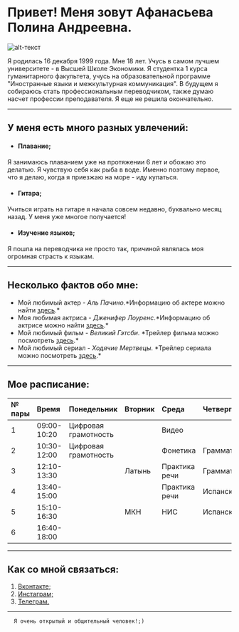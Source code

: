 # Привет! Меня зовут Афанасьева Полина Андреевна.
![alt-текст](https://pp.userapi.com/c836533/v836533793/5853b/bDsSuxmq_Z0.jpg "Моя фотография")

Я родилась 16 декабря 1999 года. Мне 18 лет. Учусь в самом лучшем университете - в Высшей Школе Экономики. Я студентка 1 курса гуманитарного факультета, учусь на образовательной программе "Иностранные языки и межкультурная коммуникация". В будущем я собираюсь стать профессиональным переводчиком, также думаю насчет профессии преподавателя. Я еще не решила окончательно.

------
## У меня есть много разных увлечений:
+ #### Плавание;     

Я занимаюсь плаванием уже на протяжении 6 лет и обожаю это делатью. Я чувствую себя как рыба в воде. Именно поэтому первое, что я делаю, когда я приезжаю на море - иду купаться.

+ #### Гитара;    

Учиться играть на гитаре я начала совсем недавно, буквально месяц назад. У меня уже многое получается!

+ #### Изучение языков;  

Я пошла на переводчика не просто так, причиной являлась моя огромная страсть к языкам.

***
## Несколько фактов обо мне:
* Мой любимый актер - *Аль Пачино*.\*Информацию об актере можно найти [здесь][1].\*
* Моя любимая актриса - *Дженифер Лоуренс*.\*Информацию об актрисе можно найти [здесь][2].\*
* Мой любимый фильм - *Великий Гэтсби*. \*Трейлер фильма можно посмотреть [здесь][3].\*
* Мой любимый сериал - *Ходячие Мертвецы*. \*Трейлер сериала можно посмотреть [здесь][4].\* 
* * *
  
## Мое расписание:
| № пары |    Время    |      Понедельник     | Вторник |     Среда     |   Четверг  |  Пятница  |
|:-------|:------------|:-------------------- |:--------|:--------------|:-----------|:----------|
| 1      | 09:00-10:20 | Цифровая грамотность |         | Видео         |            | Испанский |
| 2      | 10:30-12:00 | Цифровая грамотность |         | Фонетика      | Грамматика |           |
| 3      | 12:10-13:30 |                      | Латынь  | Практика речи | Грамматика | ВКБ       |
| 4      | 13:40-15:00 |                      |         | Практика речи | Испанский  |           |
| 5      | 15:10-16:30 |                      | МКН     | НИС           | Испанский  | МКН       |
| 6      | 16:40-18:00 |                      |         |               |            | ВКБ       |
***
## Как со мной связаться:
 1. [Вконтакте;](https://vk.com/polinaaf)
 2. [Инстаграм;](http://www.instagram.com/tiskau_tornado/)
 3. [Телеграм.](http://t.me/polinafanaseva/)
 ***
      Я очень открытый и общительный человек!;)
 


 [1]: https://en.wikipedia.org/wiki/Al_Pacino "Аль Пачино"
 [2]: https://en.wikipedia.org/wiki/Jennifer_Lawrence "Дженифер Лоуренс"
 [3]: https://www.youtube.com/watch?v=ibqIWYqzG7w/ "Великий Гэтсби"
 [4]: https://www.youtube.com/watch?v=cu2ApTImBKc/ "Ходячие мертвецы"


